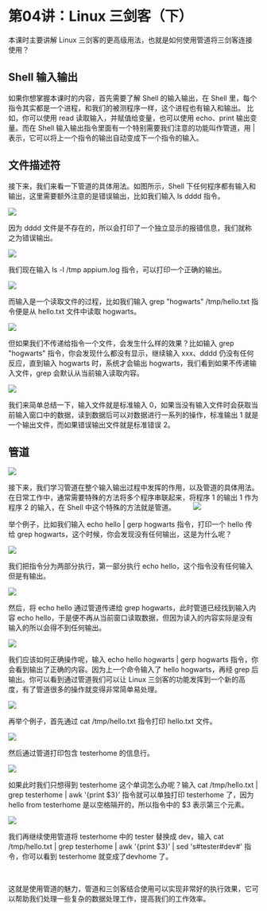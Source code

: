 # 第04讲：Linux 三剑客（下）

本课时主要讲解 Linux 三剑客的更高级用法，也就是如何使用管道将三剑客连接使用？

## Shell 输入输出      

如果你想掌握本课时的内容，首先需要了解 Shell 的输入输出，在 Shell 里，每个指令其实都是一个进程，和我们的被测程序一样，这个进程也有输入和输出。 比如，你可以使用 read 读取输入，并赋值给变量，也可以使用 echo、print 输出变量。而在 Shell 输入输出指令里面有一个特别需要我们注意的功能叫作管道，用 | 表示，它可以将上一个指令的输出自动变成下一个指令的输入。

## 文件描述符

接下来，我们来看一下管道的具体用法。如图所示，Shell 下任何程序都有输入和输出，这里需要额外注意的是错误输出，比如我们输入 ls dddd 指令。

![](/static/image/CgoB5l3czBiAQrPTAAJmF953Il8386.png)

因为 dddd 文件是不存在的，所以会打印了一个独立显示的报错信息，我们就称之为错误输出。

![](/static/image/CgotOV3czCaAPOigAAI94SOIP8Q284.png)

我们现在输入 ls -l /tmp appium.log 指令，可以打印一个正确的输出。

![](/static/image/CgotOV3czDOAQH4QAAJeXeuP_OE959.png)

而输入是一个读取文件的过程，比如我们输入 grep "hogwarts" /tmp/hello.txt 指令便是从 hello.txt 文件中读取 hogwarts。

![](/static/image/CgoB5l3czD-ABCoWAAHsxWlG56g657.png)

但如果我们不传递给指令一个文件，会发生什么样的效果？比如输入 grep "hogwarts" 指令，你会发现什么都没有显示，继续输入 xxx、dddd 仍没有任何反应，直到输入 hogwarts 时，系统才会输出 hogwarts，我们看到如果不传递输入文件，grep 会默认从当前输入读取内容。    

![](/static/image/CgoB5l3czEmAZ0OHAAAu39KhXGc899.png)

 我们来简单总结一下，输入文件就是标准输入 0，如果当没有输入文件时会获取当前输入窗口中的数据，读到数据后可以对数据进行一系列的操作，标准输出 1 就是一个输出文件，而如果错误输出文件就是标准错误 2。
 

## 管道

![](/static/image/CgotOV3czFWAdLdxAAA6ljNKhhE539.png)

接下来，我们学习管道在整个输入输出过程中发挥的作用，以及管道的具体用法。在日常工作中，通常需要特殊的方法将多个程序串联起来，将程序 1 的输出 1 作为程序 2 的输入，在 Shell 中这个特殊的方法就是管道。
         
![](/static/image/CgoB5l3czGCAP4CYAAHPxkU23_Y997.png)

举个例子，比如我们输入 echo hello | gerp hogwarts 指令，打印一个 hello 传给 grep hogwarts，这个时候，你会发现没有任何输出，这是为什么呢？

![](/static/image/CgoB5l3czG-APPCuAAHKJe8bVUg331.png)

我们把指令分为两部分执行，第一部分执行 echo hello，这个指令没有任何输入但是有输出。

![](/static/image/CgotOV3czHyAC5P7AAHcF8HELcU211.png)

然后，将 echo hello 通过管道传递给 grep hogwarts，此时管道已经找到输入内容 echo hello，于是便不再从当前窗口读取数据，但因为读入的内容实际是没有输入的所以会得不到任何输出。

![](/static/image/CgoB5l3czJKAXcksAAHlS8hzS9g985.png)

我们应该如何正确操作呢，输入 echo hello hogwarts | gerp hogwarts 指令，你会看到输出了正确的内容。因为上一个命令输入了 hello hogwarts，再经 grep 后输出。你可以看到通过管道我们可以让 Linux 三剑客的功能发挥到一个新的高度，有了管道很多的操作就变得非常简单易处理。

![](/static/image/CgoB5l3czKCAdhjzAAHmEnTiajE963.png)

再举个例子，首先通过 cat /tmp/hello.txt 指令打印 hello.txt 文件。

![](/static/image/CgotOV3czKyAV6LNAAIYxUQ2cfk322.png)

然后通过管道打印包含 testerhome 的信息行。

![](/static/image/CgotOV3czLaAMLMMAAJYe229DN0565.png)

如果此时我们只想得到 testerhome 这个单词怎么办呢？输入 cat /tmp/hello.txt | grep testerhome | awk '{print $3}' 指令就可以单独打印 testerhome 了，因为 hello from testerhome 是以空格隔开的，所以指令中的 $3 表示第三个元素。

![](/static/image/CgotOV3czMCAbfmlAAKapT3G6Ps078.png)

我们再继续使用管道将 testerhome 中的 tester 替换成 dev，输入 cat /tmp/hello.txt | grep testerhome | awk '{print $3}' | sed 's#tester#dev#' 指令，你可以看到 testerhome 就变成了devhome 了。

 

这就是使用管道的魅力，管道和三剑客结合使用可以实现非常好的执行效果，它可以帮助我们处理一些复杂的数据处理工作，提高我们的工作效率。                                
